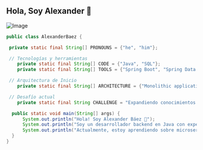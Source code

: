 ## Hola, Soy Alexander 👋

![Image](https://github.com/user-attachments/assets/c165f0fa-6f11-4f12-ab1d-081e1cb45de2)


```Java  
public class AlexanderBaez {

 private static final String[] PRONOUNS = {"he", "him"};

 // Tecnologías y herramientas
    private static final String[] CODE = {"Java", "SQL"};
    private static final String[] TOOLS = {"Spring Boot", "Spring Data JPA", "Spring MVC", "MySQL", "Postman", "Git", "GitHub"};

 // Arquitectura de Inicio
    private static final String[] ARCHITECTURE = {"Monolithic applications"};

 // Desafío actual
    private static final String CHALLENGE = "Expandiendo conocimientos en arquitectura de microservicios con Spring Cloud y despliegue en AWS.";

  public static void main(String[] args) {
      System.out.println("Hola! Soy Alexander Báez 👋");
      System.out.println("Soy un desarrollador backend en Java con experiencia en el ecosistema Spring.");
      System.out.println("Actualmente, estoy aprendiendo sobre microservicios y despliegue en la nube.");
  }
}
```


<!--
**alexanderbaez/alexanderbaez** is a ✨ _special_ ✨ repository because its `README.md` (this file) appears on your GitHub profile.

Here are some ideas to get you started:

- 🔭 I’m currently working on ...
- 🌱 I’m currently learning ...
- 👯 I’m looking to collaborate on ...
- 🤔 I’m looking for help with ...
- 💬 Ask me about ...
- 📫 How to reach me: ...
- 😄 Pronouns: ...
- ⚡ Fun fact: ...
-->
